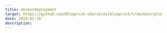 ```yaml
---
title: dockerdeployment
target: https://github.com/Blueprint-uServices/blueprint/tree/main/plugins/dockerdeployment
date: 2024-01-10
description: 
---
```

